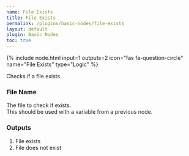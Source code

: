 ```yaml
---
name: File Exists
title: File Exists
permalink: /plugins/basic-nodes/file-exists
layout: default
plugin: Basic Nodes
toc: true
---
```


{% include node.html input=1 outputs=2 icon="fas fa-question-circle" name="File Exists" type="Logic" %}

Checks if a file exists

### File Name
The file to check if exists.  
This should be used with a variable from a previous node.

### Outputs
1. File exists
2. File does not exist